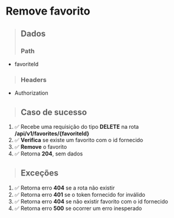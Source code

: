 # Remove favorito

> ## Dados
>
> ### Path

- favoriteId

> ### Headers

- Authorization

> ## Caso de sucesso

1. ✅ Recebe uma requisição do tipo **DELETE** na rota **/api/v1/favorites/{favoriteId}**
2. ✅ **Verifica** se existe um favorito com o id fornecido
3. ✅ **Remove** o favorito
4. ✅ Retorna **204**, sem dados

> ## Exceções

1. ✅ Retorna erro **404** se a rota não existir
2. ✅ Retorna erro **401** se o token fornecido for inválido
3. ✅ Retorna erro **404** se não existir favorito com o id fornecido
4. ✅ Retorna erro **500** se ocorrer um erro inesperado
